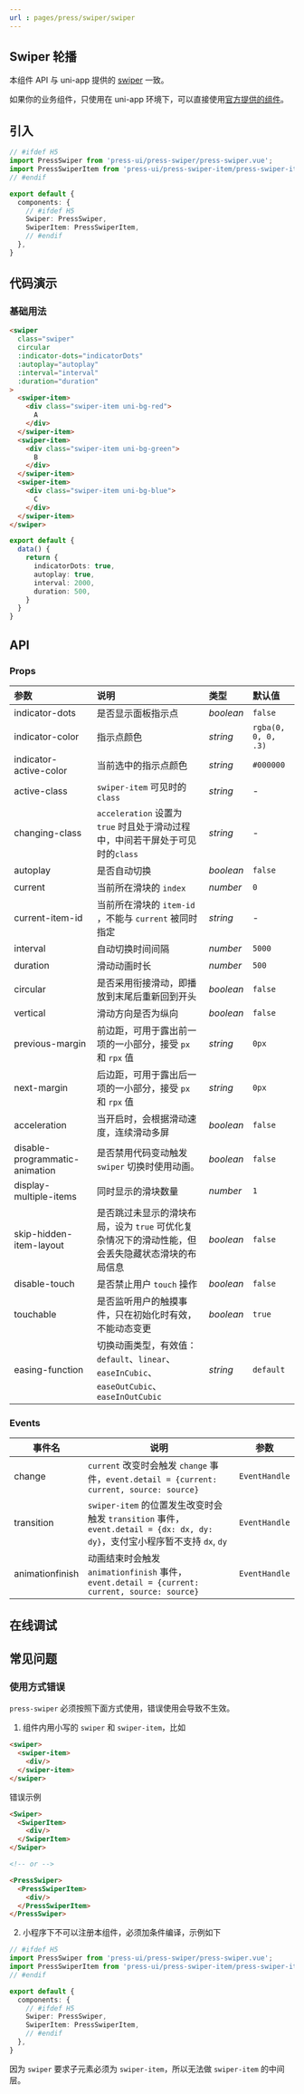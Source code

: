 ```yaml
---
url : pages/press/swiper/swiper
---
```


## Swiper 轮播

本组件 API 与 uni-app 提供的 [swiper](https://uniapp.dcloud.net.cn/component/swiper.html#swiper) 一致。

如果你的业务组件，只使用在 uni-app 环境下，可以直接使用[官方提供的组件](https://uniapp.dcloud.net.cn/component/swiper.html#swiper)。

## 引入

```ts
// #ifdef H5
import PressSwiper from 'press-ui/press-swiper/press-swiper.vue';
import PressSwiperItem from 'press-ui/press-swiper-item/press-swiper-item.vue';
// #endif

export default {
  components: {
    // #ifdef H5
    Swiper: PressSwiper,
    SwiperItem: PressSwiperItem,
    // #endif
  },
}
```

## 代码演示

### 基础用法

```html
<swiper
  class="swiper"
  circular
  :indicator-dots="indicatorDots"
  :autoplay="autoplay"
  :interval="interval"
  :duration="duration"
>
  <swiper-item>
    <div class="swiper-item uni-bg-red">
      A
    </div>
  </swiper-item>
  <swiper-item>
    <div class="swiper-item uni-bg-green">
      B
    </div>
  </swiper-item>
  <swiper-item>
    <div class="swiper-item uni-bg-blue">
      C
    </div>
  </swiper-item>
</swiper>
```

```ts
export default {
  data() {
    return {
      indicatorDots: true,
      autoplay: true,
      interval: 2000,
      duration: 500,
    }
  }
}
```

## API

### Props

| 参数                           | 说明                                                                                             | 类型      | 默认值              |
| :----------------------------- | :----------------------------------------------------------------------------------------------- | :-------- | :------------------ |
| indicator-dots                 | 是否显示面板指示点                                                                               | _boolean_ | `false`             |
| indicator-color                | 指示点颜色                                                                                       | _string_  | `rgba(0, 0, 0, .3)` |
| indicator-active-color         | 当前选中的指示点颜色                                                                             | _string_  | `#000000`           |
| active-class                   | `swiper-item` 可见时的 `class`                                                                   | _string_  | -                   |
| changing-class                 | `acceleration` 设置为 `true` 时且处于滑动过程中，中间若干屏处于可见时的`class`                   | _string_  | -                   |
| autoplay                       | 是否自动切换                                                                                     | _boolean_ | `false`             |
| current                        | 当前所在滑块的 `index`                                                                           | _number_  | `0`                 |
| current-item-id                | 当前所在滑块的 `item-id` ，不能与 `current` 被同时指定                                           | _string_  | -                   |
| interval                       | 自动切换时间间隔                                                                                 | _number_  | `5000`              |
| duration                       | 滑动动画时长                                                                                     | _number_  | `500`               |
| circular                       | 是否采用衔接滑动，即播放到末尾后重新回到开头                                                     | _boolean_ | `false`             |
| vertical                       | 滑动方向是否为纵向                                                                               | _boolean_ | `false`             |
| previous-margin                | 前边距，可用于露出前一项的一小部分，接受 `px` 和 `rpx` 值                                        | _string_  | `0px`               |
| next-margin                    | 后边距，可用于露出后一项的一小部分，接受 `px` 和 `rpx` 值                                        | _string_  | `0px`               |
| acceleration                   | 当开启时，会根据滑动速度，连续滑动多屏                                                           | _boolean_ | `false`             |
| disable-programmatic-animation | 是否禁用代码变动触发 `swiper` 切换时使用动画。                                                   | _boolean_ | `false`             |
| display-multiple-items         | 同时显示的滑块数量                                                                               | _number_  | `1`                 |
| skip-hidden-item-layout        | 是否跳过未显示的滑块布局，设为 `true` 可优化复杂情况下的滑动性能，但会丢失隐藏状态滑块的布局信息 | _boolean_ | `false`             |
| disable-touch                  | 是否禁止用户 `touch` 操作                                                                        | _boolean_ | `false`             |
| touchable                      | 是否监听用户的触摸事件，只在初始化时有效，不能动态变更                                           | _boolean_ | `true`              |
| easing-function                | 切换动画类型，有效值：`default`、`linear`、`easeInCubic`、`easeOutCubic`、`easeInOutCubic`       | _string_  | `default`           |



### Events

| 事件名          | 说明                                                                                                                       | 参数          |
| --------------- | -------------------------------------------------------------------------------------------------------------------------- | ------------- |
| change          | `current` 改变时会触发 `change` 事件，`event.detail = {current: current, source: source}`                                  | `EventHandle` |
| transition      | `swiper-item` 的位置发生改变时会触发 `transition` 事件，`event.detail = {dx: dx, dy: dy}`，支付宝小程序暂不支持 `dx`, `dy` | `EventHandle` |
| animationfinish | 动画结束时会触发 `animationfinish` 事件，`event.detail = {current: current, source: source}`                               | `EventHandle` |
## 在线调试

<debug-online />


## 常见问题

### 使用方式错误

`press-swiper` 必须按照下面方式使用，错误使用会导致不生效。

1. 组件内用小写的 `swiper` 和 `swiper-item`，比如

```html
<swiper>
  <swiper-item>
    <div/>
  </swiper-item>
</swiper>
```

错误示例

```html
<Swiper>
  <SwiperItem>
    <div/>
  </SwiperItem>
</Swiper>

<!-- or -->

<PressSwiper>
  <PressSwiperItem>
    <div/>
  </PressSwiperItem>
</PressSwiper>
```

2. 小程序下不可以注册本组件，必须加条件编译，示例如下

```ts
// #ifdef H5
import PressSwiper from 'press-ui/press-swiper/press-swiper.vue';
import PressSwiperItem from 'press-ui/press-swiper-item/press-swiper-item.vue';
// #endif

export default {
  components: {
    // #ifdef H5
    Swiper: PressSwiper,
    SwiperItem: PressSwiperItem,
    // #endif
  },
}
```

因为 `swiper` 要求子元素必须为 `swiper-item`，所以无法做 `swiper-item` 的中间层。


